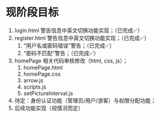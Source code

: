 <h1>现阶段目标</h1>

1. login.html 警告信息中英文切换功能实现；（已完成✅）
2. register.html 警告信息中英文切换功能实现；（已完成✅）
   1. “用户名或密码错误”警告；（已完成✅）
   2. “密码不匹配”警告；（已完成✅）
3. homePage 相关代码审核修改（html, css, js）；
   1. homePage.html
   2. homePage.css
   3. arrow.js
   4. scripts.js
   5. setPictureInterval.js
4. 待定：身份认证功能（管理员/用户/游客）与权限分配功能；
5. 后续功能实现（视情况而定）
